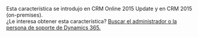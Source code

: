 Esta característica se introdujo en CRM Online 2015 Update y en CRM 2015 (on-premises).   
 ¿Le interesa obtener esta característica? [Buscar el administrador o la persona de soporte de Dynamics 365.](../basics/find-administrator-support.md)
